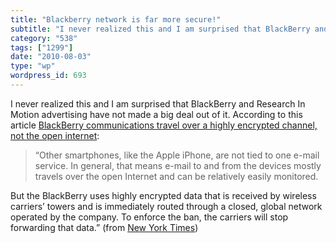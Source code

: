 ```yaml
---
title: "Blackberry network is far more secure!"
subtitle: "I never realized this and I am surprised that BlackBerry and Research In Motion advertising have not..."
category: "538"
tags: ["1299"]
date: "2010-08-03"
type: "wp"
wordpress_id: 693
---
```

I never realized this and I am surprised that BlackBerry and Research In Motion advertising have not made a big deal out of it. According to this article [BlackBerry communications travel over a highly encrypted channel, not the open internet](http://www.nytimes.com/2010/08/02/business/global/02berry.html):
> “Other smartphones, like the Apple iPhone, are not tied to one e-mail service. In general, that means e-mail to and from the devices mostly travels over the open Internet and can be relatively easily monitored.

But the BlackBerry uses highly encrypted data that is received by wireless carriers’ towers and is immediately routed through a closed, global network operated by the company. To enforce the ban, the carriers will stop forwarding that data.” (from [New York Times](http://www.nytimes.com/2010/08/02/business/global/02berry.html?_r=1))